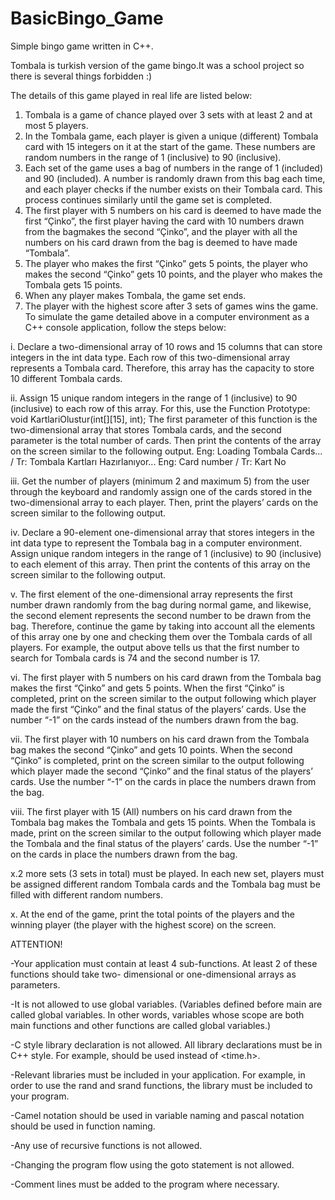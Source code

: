 # BasicBingo_Game

Simple bingo game written in C++.

Tombala is turkish version of the game bingo.It was a school project so there is several things forbidden :)


The details of this game played in real life are listed below:
1) Tombala is a game of chance played over 3 sets with at least 2 and at most 5 players.
2) In the Tombala game, each player is given a unique (different) Tombala card with 15 integers on it at
the start of the game. These numbers are random numbers in the range of 1 (inclusive) to 90 (inclusive).
3) Each set of the game uses a bag of numbers in the range of 1 (included) and 90 (included). A number
is randomly drawn from this bag each time, and each player checks if the number exists on their
Tombala card. This process continues similarly until the game set is completed.
4) The first player with 5 numbers on his card is deemed to have made the first “Çinko”, the first player
having the card with 10 numbers drawn from the bagmakes the second “Çinko”, and the player with
all the numbers on his card drawn from the bag is deemed to have made “Tombala”.
5) The player who makes the first “Çinko” gets 5 points, the player who makes the second “Çinko” gets
10 points, and the player who makes the Tombala gets 15 points.
6) When any player makes Tombala, the game set ends.
7) The player with the highest score after 3 sets of games wins the game.
To simulate the game detailed above in a computer environment as a C++ console application, follow the
steps below:

i. Declare a two-dimensional array of 10 rows and 15 columns that can store integers in the int data type.
Each row of this two-dimensional array represents a Tombala card. Therefore, this array has the
capacity to store 10 different Tombala cards.

ii. Assign 15 unique random integers in the range of 1 (inclusive) to 90 (inclusive) to each row of this
array. For this, use the Function Prototype:
void KartlariOlustur(int[][15], int);
The first parameter of this function is the two-dimensional array that stores Tombala cards, and the
second parameter is the total number of cards. Then print the contents of the array on the screen similar
to the following output.
Eng: Loading Tombala Cards... / Tr: Tombala Kartları Hazırlanıyor...
Eng: Card number / Tr: Kart No

iii. Get the number of players (minimum 2 and maximum 5) from the user through the keyboard and
randomly assign one of the cards stored in the two-dimensional array to each player. Then, print the
players’ cards on the screen similar to the following output.

iv. Declare a 90-element one-dimensional array that stores integers in the int data type to represent the
Tombala bag in a computer environment. Assign unique random integers in the range of 1 (inclusive)
to 90 (inclusive) to each element of this array. Then print the contents of this array on the screen similar
to the following output.

v. The first element of the one-dimensional array represents the first number drawn randomly from the
bag during normal game, and likewise, the second element represents the second number to be drawn
from the bag. Therefore, continue the game by taking into account all the elements of this array one
by one and checking them over the Tombala cards of all players. For example, the output above tells
us that the first number to search for Tombala cards is 74 and the second number is 17.

vi. The first player with 5 numbers on his card drawn from the Tombala bag makes the first “Çinko” and
gets 5 points. When the first “Çinko” is completed, print on the screen similar to the output following
which player made the first “Çinko” and the final status of the players’ cards. Use the number “-1” on
the cards instead of the numbers drawn from the bag.

vii. The first player with 10 numbers on his card drawn from the Tombala bag makes the second “Çinko”
and gets 10 points. When the second “Çinko” is completed, print on the screen similar to the output
following which player made the second “Çinko” and the final status of the players’ cards. Use the
number “-1” on the cards in place the numbers drawn from the bag.

viii. The first player with 15 (All) numbers on his card drawn from the Tombala bag makes the Tombala
and gets 15 points. When the Tombala is made, print on the screen similar to the output following
which player made the Tombala and the final status of the players’ cards. Use the number “-1” on the
cards in place the numbers drawn from the bag.

x.2 more sets (3 sets in total) must be played. In each new set, players must be
assigned different random Tombala cards and the Tombala bag must be filled with different random
numbers.

x. At the end of the game, print the total points of the players and the winning player (the player with the
highest score) on the screen.


ATTENTION!

-Your application must contain at least 4 sub-functions. At least 2 of these functions should take two-
dimensional or one-dimensional arrays as parameters.

-It is not allowed to use global variables. (Variables defined before main are called global variables. In
other words, variables whose scope are both main functions and other functions are called global
variables.)

-C style library declaration is not allowed. All library declarations must be in C++ style. For example,
<ctime> should be used instead of <time.h>.
  
-Relevant libraries must be included in your application. For example, in order to use the rand and
srand functions, the <cstdlib> library must be included to your program.
  
-Camel notation should be used in variable naming and pascal notation should be used in function
naming.
  
-Any use of recursive functions is not allowed.
  
-Changing the program flow using the goto statement is not allowed.
  
-Comment lines must be added to the program where necessary.

